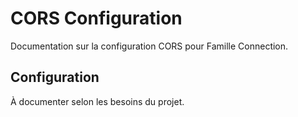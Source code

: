 
# CORS Configuration

Documentation sur la configuration CORS pour Famille Connection.

## Configuration
À documenter selon les besoins du projet.
